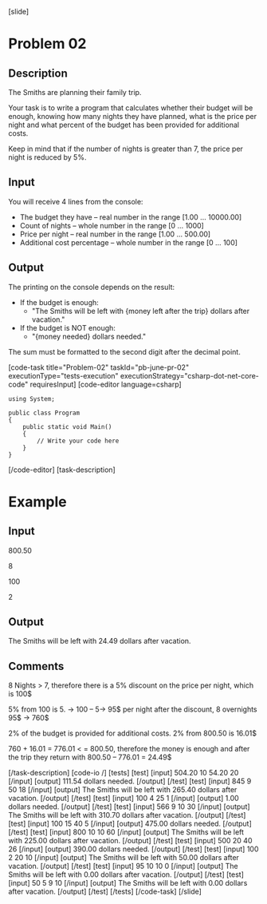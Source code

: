 ﻿[slide]
# Problem 02
## Description
The Smiths are planning their family trip. 

Your task is to write a program that calculates whether their budget will be enough, knowing how many nights they have planned, what is the price per night and what percent of the budget has been provided for additional costs.

Keep in mind that if the number of nights is greater than 7, the price per night is reduced by 5%.

## Input
You will receive 4 lines from the console:
- The budget they have – real number in the range [1.00 … 10000.00]
- Count of nights – whole number in the range [0 … 1000]
- Price per night – real number in the range [1.00 … 500.00]
- Additional cost percentage – whole number in the range [0 … 100]

## Output
The printing on the console depends on the result:
- If the budget is enough:
	- "The Smiths will be left with \{money left after the trip\} dollars after vacation."
- If the budget is NOT enough:
	- "\{money needed\} dollars needed."

The sum must be formatted to the second digit after the decimal point.

[code-task title="Problem-02" taskId="pb-june-pr-02" executionType="tests-execution" executionStrategy="csharp-dot-net-core-code" requiresInput]
[code-editor language=csharp]
```
using System;

public class Program
{
	public static void Main()
	{
		// Write your code here
	}
}
```
[/code-editor]
[task-description]
# Example

## Input
800.50

8

100

2

## Output
The Smiths will be left with 24.49 dollars after vacation.

## Comments
8 Nights > 7, therefore there is a 5% discount on the price per night, which is 100$

5% from 100 is 5. -> 100 – 5-> 95$ per night after the discount, 8 overnights 95$ -> 760$

2% of the budget is provided for additional costs. 2% from 800.50 is 16.01$

760 + 16.01 = 776.01 < = 800.50, therefore the money is enough and after the trip they return with 800.50 – 776.01 = 24.49$
 
[/task-description]
[code-io /]
[tests]
[test]
[input]
504.20
10
54.20
20
[/input]
[output]
111.54 dollars needed.
[/output]
[/test]
[test]
[input]
845
9
50
18
[/input]
[output]
The Smiths will be left with 265.40 dollars after vacation.
[/output]
[/test]
[test]
[input]
100
4
25
1
[/input]
[output]
1.00 dollars needed.
[/output]
[/test]
[test]
[input]
566
9
10
30
[/input]
[output]
The Smiths will be left with 310.70 dollars after vacation.
[/output]
[/test]
[test]
[input]
100
15
40
5
[/input]
[output]
475.00 dollars needed.
[/output]
[/test]
[test]
[input]
800
10
10
60
[/input]
[output]
The Smiths will be left with 225.00 dollars after vacation.
[/output]
[/test]
[test]
[input]
500
20
40
26
[/input]
[output]
390.00 dollars needed.
[/output]
[/test]
[test]
[input]
100
2
20
10
[/input]
[output]
The Smiths will be left with 50.00 dollars after vacation.
[/output]
[/test]
[test]
[input]
95
10
10
0
[/input]
[output]
The Smiths will be left with 0.00 dollars after vacation.
[/output]
[/test]
[test]
[input]
50
5
9
10
[/input]
[output]
The Smiths will be left with 0.00 dollars after vacation.
[/output]
[/test]
[/tests]
[/code-task]
[/slide]